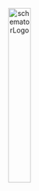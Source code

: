 <p align="center">
<img width="30%" margin="0 auto" alt="schematorLogo" src="https://github.com/user-attachments/assets/2949ff89-4fc9-4363-aaee-2feb5f21a3c7">
</p>

